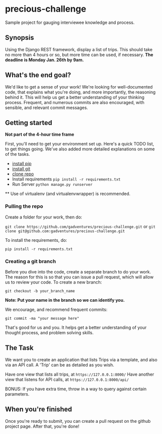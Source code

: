 # precious-challenge
Sample project for gauging interviewee knowledge and process.

## Synopsis
Using the Django REST framework, display a list of trips. This should take no more than 4 hours or so, but more time can be used, if necessary. **The deadline is Monday Jan. 26th by 9am.**

## What's the end goal?
We'd like to get a sense of your work! We're looking for well-documented code, that explains what you're doing, and more importantly, the reasoning behind it. This will help us get a better understanding of your thinking process. Frequent, and numerous commits are also encouraged, with sensible, and relevant commit messages.

## Getting started
**Not part of the 4-hour time frame**

First, you'll need to get your environment set up. Here's a quick TODO list, to get things going. We've also added more detailed explanations on some of the tasks.

- [install pip](http://stackoverflow.com/questions/17271319/installing-pip-on-mac-os-x)
- [install git](https://help.github.com/articles/set-up-git/)
- [clone repo](https://github.com/gadventures/precious-challenge/blob/master/README.md#pulling-the-repo)
- Install requirements `pip install -r requirements.txt`
- Run Server `python manage.py runserver`

** Use of virtualenv (and virtualenvwrapper) is recommended.

### Pulling the repo
Create a folder for your work, then do:

`git clone https://github.com/gadventures/precious-challenge.git` or `git clone git@github.com:gadventures/precious-challenge.git`

To install the requirements, do:

`pip install -r requirements.txt`

### Creating a git branch
Before you dive into the code, create a separate branch to do your work. The reason for this is so that you can issue a pull request, which will allow us to review your code. To create a new branch:

`git checkout -b your_branch_name`

**Note: Put your name in the branch so we can identify you.**

We encourage, and recommend frequent commits:

`git commit -ma "your message here"`

That's good for us and you. It helps get a better understanding of your thought process, and problem solving skills.

## The Task
We want you to create an application that lists Trips via a template, and also via an API call. A 'Trip' can be as detailed as you wish. 

Have one view that lists all trips, at `https://127.0.0.1:8000/`
Have another view that listens for API calls, at `https://127.0.0.1:8000/api/`

BONUS: If you have extra time, throw in a way to query against certain parameters.

## When you're finished
Once you're ready to submit, you can create a pull request on the github project page. After that, you're done!
